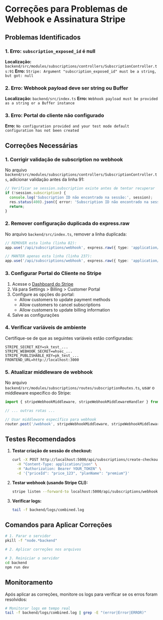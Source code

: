 # Correções para Problemas de Webhook e Assinatura Stripe

## Problemas Identificados

### 1. Erro: `subscription_exposed_id` é null
**Localização:** `backend/src/modules/subscriptions/controllers/SubscriptionController.ts:91`
**Erro:** `Stripe: Argument "subscription_exposed_id" must be a string, but got: null`

### 2. Erro: Webhook payload deve ser string ou Buffer
**Localização:** `backend/src/index.ts`
**Erro:** `Webhook payload must be provided as a string or a Buffer instance`

### 3. Erro: Portal do cliente não configurado
**Erro:** `No configuration provided and your test mode default configuration has not been created`

## Correções Necessárias

### 1. Corrigir validação de subscription no webhook

No arquivo `backend/src/modules/subscriptions/controllers/SubscriptionController.ts`, 
adicionar validação antes da linha 91:

```typescript
// Verificar se session.subscription existe antes de tentar recuperar
if (!session.subscription) {
  console.log('Subscription ID não encontrado na sessão:', session);
  res.status(400).json({ error: 'Subscription ID não encontrado na sessão' });
  return;
}
```

### 2. Remover configuração duplicada do express.raw

No arquivo `backend/src/index.ts`, remover a linha duplicada:

```typescript
// REMOVER esta linha (linha 82):
app.use('/api/subscriptions/webhook', express.raw({ type: 'application/json' }));

// MANTER apenas esta linha (linha 237):
app.use('/api/subscriptions/webhook', express.raw({ type: 'application/json' }));
```

### 3. Configurar Portal do Cliente no Stripe

1. Acesse o [Dashboard do Stripe](https://dashboard.stripe.com)
2. Vá para Settings > Billing > Customer Portal
3. Configure as opções do portal:
   - Allow customers to update payment methods
   - Allow customers to cancel subscriptions
   - Allow customers to update billing information
4. Salve as configurações

### 4. Verificar variáveis de ambiente

Certifique-se de que as seguintes variáveis estão configuradas:

```env
STRIPE_SECRET_KEY=sk_test_...
STRIPE_WEBHOOK_SECRET=whsec_...
STRIPE_PUBLISHABLE_KEY=pk_test_...
FRONTEND_URL=http://localhost:3000
```

### 5. Atualizar middleware de webhook

No arquivo `backend/src/modules/subscriptions/routes/subscriptionRoutes.ts`, 
usar o middleware específico do Stripe:

```typescript
import { stripeWebhookMiddleware, stripeWebhookMiddlewareHandler } from '../../../middlewares/stripeWebhookMiddleware';

// ... outras rotas ...

// Usar middleware específico para webhook
router.post('/webhook', stripeWebhookMiddleware, stripeWebhookMiddlewareHandler, subscriptionController.handleWebhook.bind(subscriptionController));
```

## Testes Recomendados

1. **Testar criação de sessão de checkout:**
   ```bash
   curl -X POST http://localhost:5000/api/subscriptions/create-checkout-session \
     -H "Content-Type: application/json" \
     -H "Authorization: Bearer YOUR_TOKEN" \
     -d '{"priceId": "price_123", "planName": "premium"}'
   ```

2. **Testar webhook (usando Stripe CLI):**
   ```bash
   stripe listen --forward-to localhost:5000/api/subscriptions/webhook
   ```

3. **Verificar logs:**
   ```bash
   tail -f backend/logs/combined.log
   ```

## Comandos para Aplicar Correções

```bash
# 1. Parar o servidor
pkill -f "node.*backend"

# 2. Aplicar correções nos arquivos

# 3. Reiniciar o servidor
cd backend
npm run dev
```

## Monitoramento

Após aplicar as correções, monitore os logs para verificar se os erros foram resolvidos:

```bash
# Monitorar logs em tempo real
tail -f backend/logs/combined.log | grep -E "(error|Error|ERROR)"
``` 